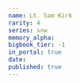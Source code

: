 ```yaml
---
name: Lt. Sam Kirk
rarity: 4
series: snw
memory_alpha:
bigbook_tier: -1
in_portal: true
date:
published: true
---
```



